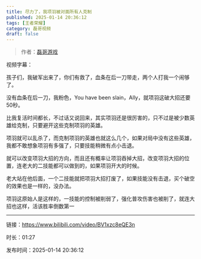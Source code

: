 ```yaml
---
title: 尽力了，我项羽被对面所有人克制
published: 2025-01-14 20:36:12
tags: [王者荣耀]
category: 磊哥视频
draft: false
---
```



> 作者：[磊哥游戏](https://space.bilibili.com/268941858?spm_id_from=333.788.upinfo.head.click)

视频字幕：

孩子们，我破军出来了，你们有救了，血条在后一刀带走，两个人打我一个闹够了。

没有血条在后一刀，我粉色，You have been slain，Ally，就项羽这破大招还要50秒。

比我复活时间都长，不过话又说回来，其实项羽还是很厉害的，只不过是被少数英雄给克制，只要避开这些克制项羽的英雄。

项羽就可以乱杀了，而克制项羽的英雄也就这么几个，如果对局中没有这些英雄，我都不敢想象项羽有多强了，只要技能稍微有点小击退。

就可以改变项羽大招的方向，而且还有概率让项羽吞掉大招，改变项羽大招的位置，连老大的二技能都可以做到的，如果项羽开大的时候。

老大站在他后面，一个二技能就把项羽大招打废了，如果技能没有击退，买个破空的效果也是一样的，没办法。

项羽这原始人是这样的，一技能的控制被削弱了，强化普攻伤害也被削了，就连大招也这样，活该胜率倒数第一

---

链接：https://www.bilibili.com/video/BV1xzc8eQE3n

时长：01:27

发布时间：2025-01-14 20:36:12
